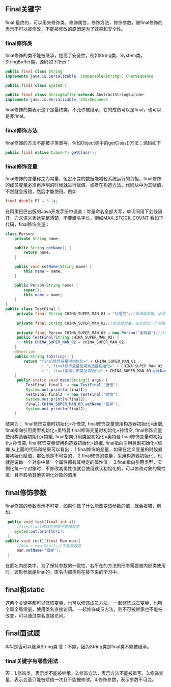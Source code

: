## Final关键字
final:最终的，可以用来修饰类，修饰属性，修饰方法，修饰参数，被final修饰的表示不可以被修改，不能被修改的原因是为了效率和安全性。
### final修饰类
final修饰的类不能被继承，提高了安全性，例如String类，System类，StringBuffer类，源码如下所示：

```java
public final class String
implements java.io.Serializable, Comparable<String>, CharSequence

public final class System {

public final class StringBuffer extends AbstractStringBuilder
implements java.io.Serializable, CharSequence
```
final修饰的类表示这个是最终类，不允许被继承，它的成员可以是final，也可以是非final。
### final修饰方法
final修饰的方法不能被子类重写，例如Object类中的getClass()方法；源码如下

```java
public final native Class<?> getClass();
```
### final修饰变量
final修饰的变量称之为常量，恒定不变的数据能减轻系统运行的负担，final修饰的成员变量必须再声明的时候就进行赋值，或者在构造方法，代码块中为其赋值，不然就会报错，然后才能使用。例如

```java
final double PI = 3.14;
```
在阿里巴巴出版的Java开发手册中说道：常量命名全部大写，单词间用下划线隔开，力求语义表达完整清楚，不要嫌名字长，例如MAX_STOCK_COUNT
看如下代码，final修饰变量：

```java
class Person{
	private String name;

	public String getName() {
		return name;
	}

	public void setName(String name) {
		this.name = name;
	}

	public Person(String name) {
		super();
		this.name = name;
	}
}
public class TestFinal {
	 private final String CHINA_SUPER_MAN_01 = "孙悟空";//编译器常量，必须初始化赋值，且不能被更改
	 
	 private final String CHINA_SUPER_MAN_02;//构造器常量，在实例化一个对象是初始化这个常量
	 
	 private final Person CHINA_SUPER_MAN_03 = new Person("奥特曼");//final指向应用类型
	 public TestFinal(String cHINA_SUPER_MAN_02) {
		this.CHINA_SUPER_MAN_02 = cHINA_SUPER_MAN_02;
	}
	@Override
	public String toString() {
		return "final修饰变量时初始化=" + CHINA_SUPER_MAN_01
				+ ", final修饰变量使用构造器初始化=" + CHINA_SUPER_MAN_02
				+ ", final指向引用类型初始化=" + CHINA_SUPER_MAN_03.getName() ;
	}
	 public static void main(String[] args) {
		 TestFinal final1  = new TestFinal("唐僧");
		 System.out.println(final1);
		 TestFinal final2  = new TestFinal("嫦娥");
		 System.out.println(final2);
		 final2.CHINA_SUPER_MAN_03.setName("貂蝉");
		 System.out.println(final2);
	}
```
结果为：
	final修饰变量时初始化=孙悟空, final修饰变量使用构造器初始化=唐僧, final指向引用类型初始化=奥特曼
	final修饰变量时初始化=孙悟空, final修饰变量使用构造器初始化=嫦娥, final指向引用类型初始化=奥特曼
	final修饰变量时初始化=孙悟空, final修饰变量使用构造器初始化=嫦娥, final指向引用类型初始化=貂蝉
从上面的代码和结果可以看出：
1.final修饰的变量，如果在定义变量的时候直接初始化赋值，那么他是不可变的，
2.final修饰的变量，采用构造器初始化，也就是说每一个对象中某一个属性都有其特定的属性值。
3.final指向引用类型，实例化每一个对象时，不修改其属性值就会使用默认初始化的，可以修改对象的属性值，且不影响其他实例化对象的调用
## final修饰参数
final修饰的参数表示不可变，如果你做了什么能改变该参数的值，就会报错，例如

```java
 public void test(final int i){
	 //i++;final修饰的参数不能被改变
	System.out.println(i); 
 }
public void test1(final Man man){
	 //man = new Man();//不能被改变
	 man.setName("貂蝉");
 }
```
在匿名内部类中，为了保持参数的一致性，若所在的方法的形参需要被内部类使用时，该形参就是final的。匿名内部类将在接下来的学习中。
## final和static
这两个关键字都可以修饰变量，也可以修饰成员方法，
一起修饰成员变量，也叫全局全局常量，使用类名直接访问。
一起修饰成员方法，则不可被继承也不能被改变，可以通过类名直接访问。
## final面试题
###是否可以继承String类
答：不能，因为String类是final类不能被继承。
### final关键字有哪些用法
答：1.修饰类，表示类不能被继承。2.修饰方法，表示方法不能被重写。3.修饰变量，表示变量只能被赋值一次且不能被修改。4.修饰参数，表示参数不可变。